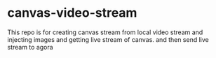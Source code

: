 # canvas-video-stream
This repo is for creating canvas stream from local video stream and injecting images and getting live stream of canvas. and then send live stream to agora
